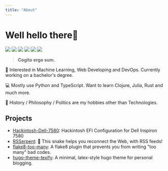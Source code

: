 ```yaml
---
title: "About"
---
```


# Well hello there👋

[![](https://img.shields.io/badge/-Blog-ff4088?logo=Hugo&logoColor=white&style=flat-square)](https://japiirainen.xyz) [![](https://img.shields.io/badge/-Email-c2392a?logo=Gmail&logoColor=white&style=flat-square)](mailto://queensferry.me@gmail.com) [![](https://img.shields.io/badge/-GitHub-black?logo=GitHub&style=flat-square)](https://github.com/queensferryme) [![](https://img.shields.io/badge/-RSS-ffa500?logo=RSS&logoColor=fff&style=flat-square)](http://queensferry.me/index.xml) [![](https://img.shields.io/badge/-Telegram-2ca5e0?labelColor=fafafa&logo=Telegram&logoWidth=13&style=flat-square)](https://t.me/queensferryme)  [![](https://img.shields.io/badge/-Twitter-1da1f2?logo=Twitter&logoColor=white&style=flat-square)](https://twitter.com/queensferryme)

>   **Cogito ergo sum.**

🤖 Interested in Machine Learning, Web Developing and DevOps. Currently working on a bachelor's degree.

💻 Mostly use Python and TypeScript. Want to learn Clojure, Julia, Rust and much more.

🌊 History / Philosophy / Politics are my hobbies other than Technologies.

## Projects

- [Hackintosh-Dell-7580](https://github.com/queensferryme/Hackintosh-Dell-7580): Hackintosh EFI Configuration for Dell Inspiron 7580
- [RSSerpent](https://github.com/RSSerpent/RSSerpent): 🐍 This snake helps you reconnect the Web, with RSS feeds!
- [flake8-too-many](https://github.com/queensferryme/flake8-too-many): A flake8 plugin that prevents you from writing "too many" bad codes.
- [hugo-theme-texify](https://github.com/queensferryme/hugo-theme-texify): A minimal, latex-style hugo theme for personal blogging.
